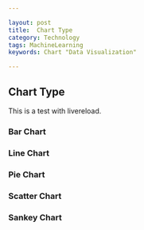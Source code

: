 ```yaml
---

layout: post
title:  Chart Type
category: Technology
tags: MachineLearning
keywords: Chart "Data Visualization"

---
```


## Chart Type
This is a test with livereload.

### Bar Chart

### Line Chart

### Pie Chart

### Scatter Chart

### Sankey Chart
